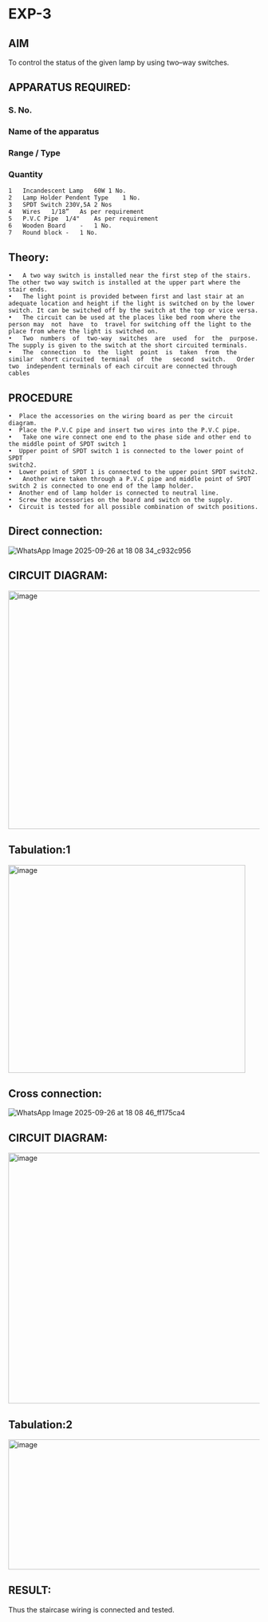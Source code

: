 # EXP-3 
## AIM
 To control the status of the given lamp by using two–way switches. 
## APPARATUS REQUIRED:

### S. No.
### Name of the apparatus	
### Range / Type	
### Quantity
```
1	Incandescent Lamp	60W	1 No.
2	Lamp Holder	Pendent Type	1 No.
3	SPDT Switch	230V,5A	2 Nos
4	Wires	1/18”	As per requirement
5	P.V.C Pipe	1/4"	As per requirement
6	Wooden Board	-	1 No.
7	Round block	-	1 No.
```

## Theory:
```
•	A two way switch is installed near the first step of the stairs. The other two way switch is installed at the upper part where the stair ends.
•	The light point is provided between first and last stair at an adequate location and height if the light is switched on by the lower switch. It can be switched off by the switch at the top or vice versa.
•	The circuit can be used at the places like bed room where the person may  not  have  to  travel for switching off the light to the place from where the light is switched on.
•	Two  numbers  of  two-way  switches  are  used  for  the  purpose.  The supply is given to the switch at the short circuited terminals.
•	The  connection  to  the  light  point  is  taken  from  the  similar  short circuited  terminal  of  the   second  switch.   Order  two  independent terminals of each circuit are connected through  cables 
```

## PROCEDURE
```
•  Place the accessories on the wiring board as per the circuit diagram.
•  Place the P.V.C pipe and insert two wires into the P.V.C pipe.
•	Take one wire connect one end to the phase side and other end to the middle point of SPDT switch 1
•  Upper point of SPDT switch 1 is connected to the lower point of SPDT
switch2.
•  Lower point of SPDT 1 is connected to the upper point SPDT switch2.
•	Another wire taken through a P.V.C pipe and middle point of SPDT switch 2 is connected to one end of the lamp holder.
•  Another end of lamp holder is connected to neutral line.
•  Screw the accessories on the board and switch on the supply.
•  Circuit is tested for all possible combination of switch positions.
```

##  Direct connection: 
![WhatsApp Image 2025-09-26 at 18 08 34_c932c956](https://github.com/user-attachments/assets/0e388856-26dd-4ea2-b65c-58f0ae7858d1)

## CIRCUIT DIAGRAM: 
<img width="845" height="478" alt="image" src="https://github.com/user-attachments/assets/cbd93a4d-5dc4-4f73-9291-1c45cf1809aa" />

## Tabulation:1
<img width="475" height="417" alt="image" src="https://github.com/user-attachments/assets/5476c6b4-cbd4-4297-a695-85e10f0561be" />

## Cross connection: 
![WhatsApp Image 2025-09-26 at 18 08 46_ff175ca4](https://github.com/user-attachments/assets/72c14e97-ccf5-4563-a6e7-f312d47f1e1d)

## CIRCUIT DIAGRAM:
<img width="954" height="503" alt="image" src="https://github.com/user-attachments/assets/3f9c022b-3172-4190-9019-5a08e175362f" />

## Tabulation:2
<img width="524" height="261" alt="image" src="https://github.com/user-attachments/assets/f5249329-ca7a-4aac-afaf-0325a1d756f6" />

## RESULT:
Thus the staircase wiring is connected and tested.
